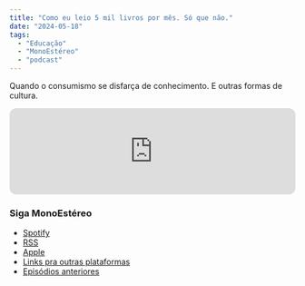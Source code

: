 ```yaml
---
title: "Como eu leio 5 mil livros por mês. Só que não."
date: "2024-05-18"
tags: 
  - "Educação"
  - "MonoEstéreo"
  - "podcast"
---
```


Quando o consumismo se disfarça de conhecimento. E outras formas de cultura.

<iframe style="border-radius:12px" src="https://open.spotify.com/embed/episode/3fbFdiIha3adgfCXNwFKYh?utm_source=generator&theme=0" width="100%" height="152" frameBorder="0" allowfullscreen="" allow="autoplay; clipboard-write; encrypted-media; fullscreen; picture-in-picture" loading="lazy"></iframe>

### Siga MonoEstéreo
- [Spotify](https://open.spotify.com/show/2bidmXKV642XSlMt4tGHxd)
- [RSS](https://anchor.fm/s/2a62640/podcast/rss)
- [Apple](https://podcasts.apple.com/us/podcast/monoest%C3%A9reo/id1353824401)
- [Links pra outras plataformas](https://podcasters.spotify.com/pod/show/monoestereo)
- [Episódios anteriores](https://eduf.me/tags/monoestereo/)